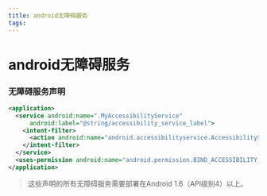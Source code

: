 ```yaml
---
title: android无障碍服务
tags:
---
```


# android无障碍服务



### 无障碍服务声明

```xml
<application>  
  <service android:name=".MyAccessibilityService"  
      android:label="@string/accessibility_service_label">  
    <intent-filter>  
      <action android:name="android.accessibilityservice.AccessibilityService" />  
    </intent-filter>  
  </service>  
  <uses-permission android:name="android.permission.BIND_ACCESSIBILITY_SERVICE" />  
</application> 
```

> 这些声明的所有无障碍服务需要部署在Android 1.6（API级别4）以上。

